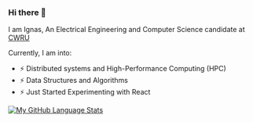 ### Hi there 👋
I am Ignas, An Electrical Engineering and Computer Science candidate at [CWRU](https://www.case.edu)

Currently, I am into:
- ⚡ Distributed systems and High-Performance Computing (HPC)
- ⚡ Data Structures and Algorithms
- ⚡ Just Started Experimenting with React

[![My GitHub Language Stats](https://github-readme-stats-six-flax-51.vercel.app/api/top-langs/?username=ignasxv&langs_count=5&theme=tokyonight)]()

